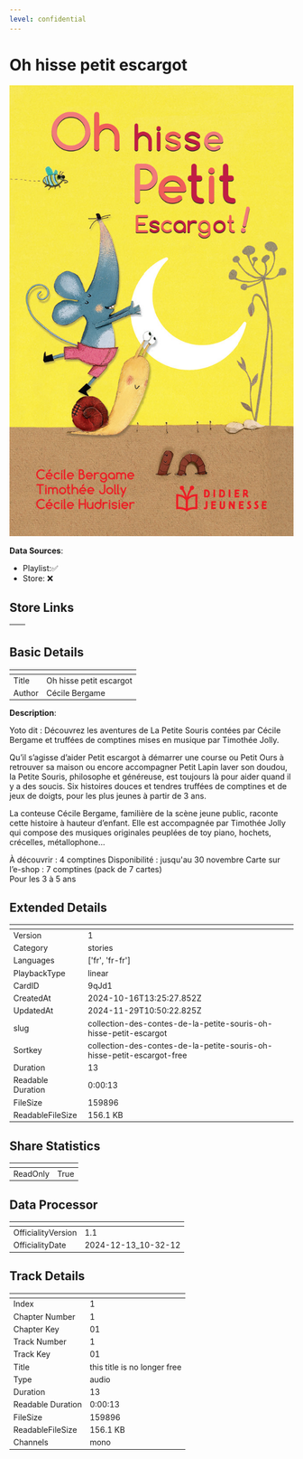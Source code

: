 ```yaml
---
level: confidential
---
```

# Oh hisse petit escargot 

![card_[9qJd1].png](../../img/cards/card_[9qJd1].png)

**Data Sources**: 

- Playlist:✅
- Store: ❌


## Store Links

| <!-- --> | <!-- --> |
| - | - |


## Basic Details

| <!-- --> | <!-- --> |
| - | - |
| Title | Oh hisse petit escargot  |
| Author | Cécile Bergame |

**Description**:

Yoto dit : Découvrez les aventures de La Petite Souris contées par Cécile Bergame et truffées de comptines mises en musique par Timothée Jolly.

Qu’il s’agisse d’aider Petit escargot à démarrer une course ou Petit Ours à retrouver sa maison ou encore accompagner Petit Lapin laver son doudou, la Petite Souris, philosophe et généreuse, est toujours là pour aider quand il y a des soucis. Six histoires douces et tendres truffées de comptines et de jeux de doigts, pour les plus jeunes à partir de 3 ans.     

La conteuse Cécile Bergame, familière de la scène jeune public, raconte cette histoire à hauteur d’enfant. Elle est accompagnée par Timothée Jolly qui compose des musiques originales peuplées de toy piano, hochets, crécelles, métallophone…

À découvrir : 4 comptines 
Disponibilité : jusqu'au 30 novembre
Carte sur l’e-shop : 7 comptines (pack de 7 cartes)  
Pour les 3 à 5 ans


## Extended Details

| <!-- --> | <!-- --> |
| - | - |
| Version | 1 |
| Category | stories |
| Languages | ['fr', 'fr-fr'] |
| PlaybackType | linear |
| CardID | 9qJd1 |
| CreatedAt | 2024-10-16T13:25:27.852Z |
| UpdatedAt | 2024-11-29T10:50:22.825Z |
| slug | collection-des-contes-de-la-petite-souris-oh-hisse-petit-escargot |
| Sortkey | collection-des-contes-de-la-petite-souris-oh-hisse-petit-escargot-free |
| Duration | 13 |
| Readable Duration | 0:00:13 |
| FileSize | 159896 |
| ReadableFileSize | 156.1 KB |


## Share Statistics

| <!-- --> | <!-- --> |
| - | - |
| ReadOnly | True |


## Data Processor

| <!-- --> | <!-- --> |
| - | - |
| OfficialityVersion | 1.1
| OfficialityDate | 2024-12-13_10-32-12


## Track Details

| <!-- --> | <!-- --> |
| - | - |
| Index | 1 |
| Chapter Number | 1 |
| Chapter Key | 01 |
| Track Number | 1 |
| Track Key | 01 |
| Title | this title is no longer free |
| Type | audio |
| Duration | 13 |
| Readable Duration | 0:00:13 |
| FileSize | 159896 |
| ReadableFileSize | 156.1 KB |
| Channels | mono |

